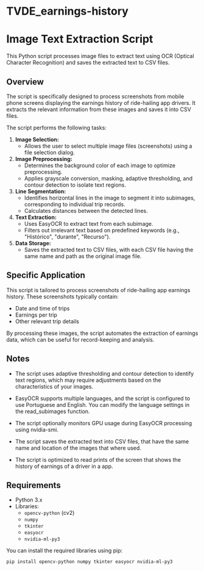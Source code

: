 # TVDE_earnings-history
# Image Text Extraction Script

This Python script processes image files to extract text using OCR (Optical Character Recognition) and saves the extracted text to CSV files.

## Overview

The script is specifically designed to process screenshots from mobile phone screens displaying the earnings history of ride-hailing app drivers. 
It extracts the relevant information from these images and saves it into CSV files.

The script performs the following tasks:

1.  **Image Selection:**
    * Allows the user to select multiple image files (screenshots) using a file selection dialog.
2.  **Image Preprocessing:**
    * Determines the background color of each image to optimize preprocessing.
    * Applies grayscale conversion, masking, adaptive thresholding, and contour detection to isolate text regions.
3.  **Line Segmentation:**
    * Identifies horizontal lines in the image to segment it into subimages, corresponding to individual trip records.
    * Calculates distances between the detected lines.
4.  **Text Extraction:**
    * Uses EasyOCR to extract text from each subimage.
    * Filters out irrelevant text based on predefined keywords (e.g., "Histórico", "durante", "Recurso").
5.  **Data Storage:**
    * Saves the extracted text to CSV files, with each CSV file having the same name and path as the original image file.

## Specific Application

This script is tailored to process screenshots of ride-hailing app earnings history. These screenshots typically contain:

* Date and time of trips
* Earnings per trip
* Other relevant trip details

By processing these images, the script automates the extraction of earnings data, which can be useful for record-keeping and analysis.

## Notes

* The script uses adaptive thresholding and contour detection to identify text regions, which may require adjustments based on the characteristics of your images.

* EasyOCR supports multiple languages, and the script is configured to use Portuguese and English. You can modify the language settings in the read_subimages function.

* The script optionally monitors GPU usage during EasyOCR processing using nvidia-smi.

* The script saves the extracted text into CSV files, that have the same name and location of the images that where used.

* The script is optimized to read prints of the screen that shows the history of earnings of a driver in a app.

## Requirements

* Python 3.x
* Libraries:
    * `opencv-python` (cv2)
    * `numpy`
    * `tkinter`
    * `easyocr`
    * `nvidia-ml-py3`

You can install the required libraries using pip:

```bash
pip install opencv-python numpy tkinter easyocr nvidia-ml-py3
